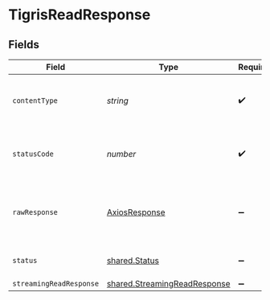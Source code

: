 # TigrisReadResponse


## Fields

| Field                                                                               | Type                                                                                | Required                                                                            | Description                                                                         |
| ----------------------------------------------------------------------------------- | ----------------------------------------------------------------------------------- | ----------------------------------------------------------------------------------- | ----------------------------------------------------------------------------------- |
| `contentType`                                                                       | *string*                                                                            | :heavy_check_mark:                                                                  | HTTP response content type for this operation                                       |
| `statusCode`                                                                        | *number*                                                                            | :heavy_check_mark:                                                                  | HTTP response status code for this operation                                        |
| `rawResponse`                                                                       | [AxiosResponse](https://axios-http.com/docs/res_schema)                             | :heavy_minus_sign:                                                                  | Raw HTTP response; suitable for custom response parsing                             |
| `status`                                                                            | [shared.Status](../../../sdk/models/shared/status.md)                               | :heavy_minus_sign:                                                                  | Default error response                                                              |
| `streamingReadResponse`                                                             | [shared.StreamingReadResponse](../../../sdk/models/shared/streamingreadresponse.md) | :heavy_minus_sign:                                                                  | OK                                                                                  |